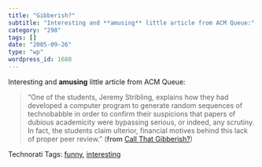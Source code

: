 ```yaml
---
title: "Gibberish?"
subtitle: "Interesting and **amusing** little article from ACM Queue:"
category: "298"
tags: []
date: "2005-09-26"
type: "wp"
wordpress_id: 1688
---
```

Interesting and **amusing** little article from ACM Queue:  

> “One of the students, Jeremy Stribling, explains how they had developed a computer program to generate random sequences of technobabble in order to confirm their suspicions that papers of dubious academicity were bypassing serious, or indeed, any scrutiny. In fact, the students claim ulterior, financial motives behind this lack of proper peer review.” (**from** [Call That Gibberish?](http://acmqueue.com/modules.php?name=Content&pa=showpage&pid=325))

Technorati Tags: [funny](http://www.technorati.com/tag/funny), [interesting](http://www.technorati.com/tag/interesting)